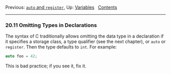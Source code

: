 Previous: [`auto` and `register`](auto-and-register.md), Up:
[Variables](Variables.md)  
[Contents](index.md#SEC_Contents "Table of contents")  

------------------------------------------------------------------------


### 20.11 Omitting Types in Declarations 


The syntax of C traditionally allows omitting the data type in a
declaration if it specifies a storage class, a type qualifier (see the
next chapter), or `auto` or `register`. Then the type defaults to `int`.
For example:

``` C
auto foo = 42;
```

This is bad practice; if you see it, fix it.
